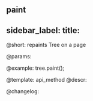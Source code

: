 paint
---
sidebar_label: 
title: 
---          

@short: repaints Tree on a page


@params:




@example:
tree.paint();


@template: api_method
@descr:





@changelog:


